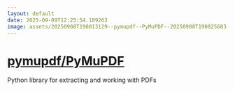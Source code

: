 ```yaml
---
layout: default
date: 2025-09-09T12:25:54.189263
image: assets/20250908T190013129--pymupdf--PyMuPDF--20250908T190825683--cropped.png
---
```


# [pymupdf/PyMuPDF](https://github.com/pymupdf/PyMuPDF)

Python library for extracting and working with PDFs
